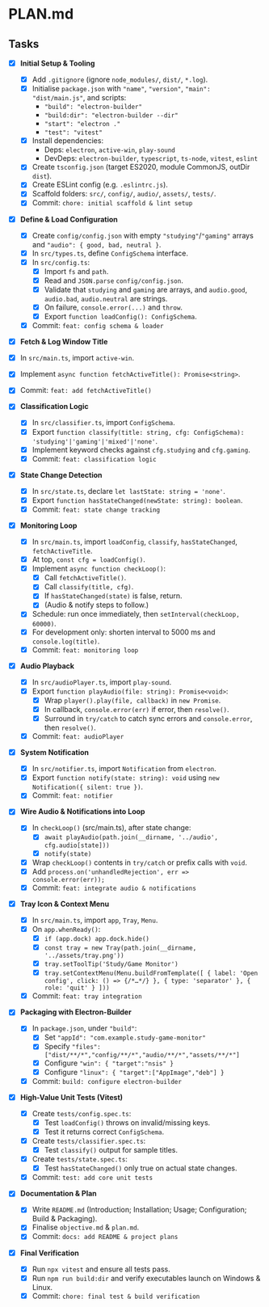 # PLAN.md

## Tasks

- [x] **Initial Setup & Tooling**
  - [x] Add `.gitignore` (ignore `node_modules/`, `dist/`, `*.log`).
  - [x] Initialise `package.json` with `"name"`, `"version"`, `"main": "dist/main.js"`, and scripts:  
    - `"build": "electron-builder"`  
    - `"build:dir": "electron-builder --dir"`  
    - `"start": "electron ."`  
    - `"test": "vitest"`
  - [x] Install dependencies:  
    - Deps: `electron`, `active-win`, `play-sound`  
    - DevDeps: `electron-builder`, `typescript`, `ts-node`, `vitest`, `eslint`
  - [x] Create `tsconfig.json` (target ES2020, module CommonJS, outDir `dist`).
  - [x] Create ESLint config (e.g. `.eslintrc.js`).
  - [x] Scaffold folders: `src/`, `config/`, `audio/`, `assets/`, `tests/`.
  - [x] Commit: `chore: initial scaffold & lint setup`

- [x] **Define & Load Configuration**
  - [x] Create `config/config.json` with empty `"studying"`/`"gaming"` arrays and `"audio": { good, bad, neutral }`.
  - [x] In `src/types.ts`, define `ConfigSchema` interface.
  - [x] In `src/config.ts`:
    - [x] Import `fs` and `path`.
    - [x] Read and `JSON.parse` `config/config.json`.
    - [x] Validate that `studying` and `gaming` are arrays, and `audio.good`, `audio.bad`, `audio.neutral` are strings.
    - [x] On failure, `console.error(...)` and `throw`.
    - [x] Export `function loadConfig(): ConfigSchema`.
  - [x] Commit: `feat: config schema & loader`

 - [x] **Fetch & Log Window Title**
  - [x] In `src/main.ts`, import `active-win`.
  - [x] Implement `async function fetchActiveTitle(): Promise<string>`.
  - [x] Commit: `feat: add fetchActiveTitle()`

- [x] **Classification Logic**
  - [x] In `src/classifier.ts`, import `ConfigSchema`.
  - [x] Export `function classify(title: string, cfg: ConfigSchema): 'studying'|'gaming'|'mixed'|'none'`.
  - [x] Implement keyword checks against `cfg.studying` and `cfg.gaming`.
  - [x] Commit: `feat: classification logic`

- [x] **State Change Detection**
  - [x] In `src/state.ts`, declare `let lastState: string = 'none'`.
  - [x] Export `function hasStateChanged(newState: string): boolean`.
  - [x] Commit: `feat: state change tracking`

- [x] **Monitoring Loop**
  - [x] In `src/main.ts`, import `loadConfig`, `classify`, `hasStateChanged`, `fetchActiveTitle`.
  - [x] At top, `const cfg = loadConfig()`.
  - [x] Implement `async function checkLoop()`:  
    - [x] Call `fetchActiveTitle()`.
    - [x] Call `classify(title, cfg)`.
    - [x] If `hasStateChanged(state)` is false, return.
    - [x] (Audio & notify steps to follow.)
  - [x] Schedule: run once immediately, then `setInterval(checkLoop, 60000)`.
  - [x] For development only: shorten interval to 5000 ms and `console.log(title)`.
  - [x] Commit: `feat: monitoring loop`

- [x] **Audio Playback**
  - [x] In `src/audioPlayer.ts`, import `play-sound`.
  - [x] Export `function playAudio(file: string): Promise<void>`:
    - [x] Wrap `player().play(file, callback)` in `new Promise`.
    - [x] In callback, `console.error(err)` if error, then `resolve()`.
    - [x] Surround in `try/catch` to catch sync errors and `console.error`, then `resolve()`.
  - [x] Commit: `feat: audioPlayer`

- [x] **System Notification**
  - [x] In `src/notifier.ts`, import `Notification` from `electron`.
  - [x] Export `function notify(state: string): void` using `new Notification({ silent: true })`.
  - [x] Commit: `feat: notifier`

- [x] **Wire Audio & Notifications into Loop**
  - [x] In `checkLoop()` (src/main.ts), after state change:
    - [x] `await playAudio(path.join(__dirname, '../audio', cfg.audio[state]))`
    - [x] `notify(state)`
  - [x] Wrap `checkLoop()` contents in `try/catch` or prefix calls with `void`.
  - [x] Add `process.on('unhandledRejection', err => console.error(err));`
  - [x] Commit: `feat: integrate audio & notifications`

- [x] **Tray Icon & Context Menu**
  - [x] In `src/main.ts`, import `app`, `Tray`, `Menu`.
  - [x] On `app.whenReady()`:
    - [x] `if (app.dock) app.dock.hide()`
    - [x] `const tray = new Tray(path.join(__dirname, '../assets/tray.png'))`
    - [x] `tray.setToolTip('Study/Game Monitor')`
    - [x] `tray.setContextMenu(Menu.buildFromTemplate([ { label: 'Open config', click: () => {/*…*/} }, { type: 'separator' }, { role: 'quit' } ]))`
  - [x] Commit: `feat: tray integration`

- [x] **Packaging with Electron-Builder**
  - [x] In `package.json`, under `"build"`:
    - [x] Set `"appId": "com.example.study-game-monitor"`
    - [x] Specify `"files": ["dist/**/*","config/**/*","audio/**/*","assets/**/*"]`
    - [x] Configure `"win": { "target":"nsis" }`
    - [x] Configure `"linux": { "target":["AppImage","deb"] }`
  - [x] Commit: `build: configure electron-builder`

- [x] **High-Value Unit Tests (Vitest)**
  - [x] Create `tests/config.spec.ts`:
    - [x] Test `loadConfig()` throws on invalid/missing keys.
    - [x] Test it returns correct `ConfigSchema`.
  - [x] Create `tests/classifier.spec.ts`:
    - [x] Test `classify()` output for sample titles.
  - [x] Create `tests/state.spec.ts`:
    - [x] Test `hasStateChanged()` only true on actual state changes.
  - [x] Commit: `test: add core unit tests`

- [x] **Documentation & Plan**
  - [x] Write `README.md` (Introduction; Installation; Usage; Configuration; Build & Packaging).
  - [x] Finalise `objective.md` & `plan.md`.
  - [x] Commit: `docs: add README & project plans`

- [x] **Final Verification**
  - [x] Run `npx vitest` and ensure all tests pass.
  - [x] Run `npm run build:dir` and verify executables launch on Windows & Linux.
  - [x] Commit: `chore: final test & build verification`

